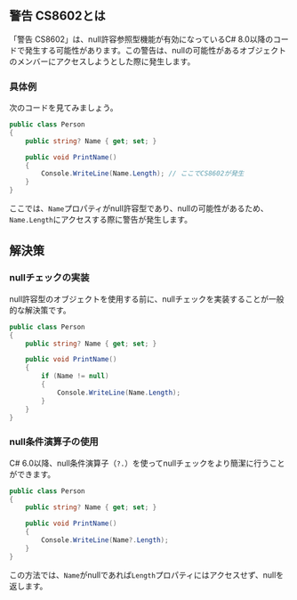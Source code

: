 ## 警告 CS8602とは
「警告 CS8602」は、null許容参照型機能が有効になっているC# 8.0以降のコードで発生する可能性があります。この警告は、nullの可能性があるオブジェクトのメンバーにアクセスしようとした際に発生します。

### 具体例
次のコードを見てみましょう。

```csharp
public class Person
{
    public string? Name { get; set; }

    public void PrintName()
    {
        Console.WriteLine(Name.Length); // ここでCS8602が発生
    }
}
```

ここでは、`Name`プロパティがnull許容型であり、nullの可能性があるため、`Name.Length`にアクセスする際に警告が発生します。

## 解決策

### nullチェックの実装
null許容型のオブジェクトを使用する前に、nullチェックを実装することが一般的な解決策です。

```csharp
public class Person
{
    public string? Name { get; set; }

    public void PrintName()
    {
        if (Name != null)
        {
            Console.WriteLine(Name.Length);
        }
    }
}
```

### null条件演算子の使用
C# 6.0以降、null条件演算子（`?.`）を使ってnullチェックをより簡潔に行うことができます。

```csharp
public class Person
{
    public string? Name { get; set; }

    public void PrintName()
    {
        Console.WriteLine(Name?.Length);
    }
}
```

この方法では、`Name`がnullであれば`Length`プロパティにはアクセスせず、nullを返します。